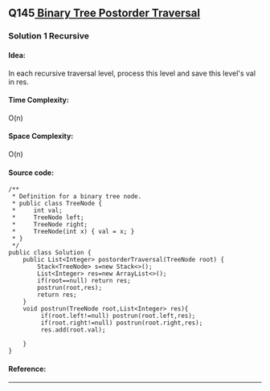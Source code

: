 ## Q145[ Binary Tree Postorder Traversal ](https://leetcode.com/problems/binary-tree-postorder-traversal/) 

### Solution 1 Recursive
#### Idea:
In each recursive traversal level, process this level and save this level's val in res.
#### Time Complexity: 
O(n)
#### Space Complexity:
O(n)
#### Source code:
```
/**
 * Definition for a binary tree node.
 * public class TreeNode {
 *     int val;
 *     TreeNode left;
 *     TreeNode right;
 *     TreeNode(int x) { val = x; }
 * }
 */
public class Solution {
    public List<Integer> postorderTraversal(TreeNode root) {
        Stack<TreeNode> s=new Stack<>();
        List<Integer> res=new ArrayList<>();
        if(root==null) return res;
        postrun(root,res);
        return res;
    }
    void postrun(TreeNode root,List<Integer> res){
         if(root.left!=null) postrun(root.left,res);
         if(root.right!=null) postrun(root.right,res);
         res.add(root.val);
        
    }
}
```
#### Reference:

---

